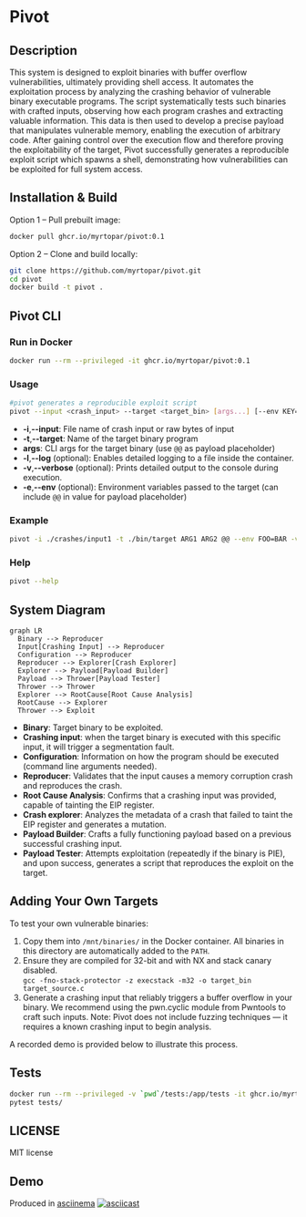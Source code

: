 # Pivot

## Description
This system is designed to exploit binaries with buffer overflow vulnerabilities, ultimately providing shell access. It automates the exploitation process by analyzing the crashing behavior of vulnerable binary executable programs. The script systematically tests such binaries with crafted inputs, observing how each program crashes and extracting valuable information. This data is then used to develop a precise payload that manipulates vulnerable memory, enabling the execution of arbitrary code. After gaining control over the execution flow and therefore proving the exploitability of the target, Pivot successfully generates a reproducible exploit script which spawns a shell, demonstrating how vulnerabilities can be exploited for full system access.

## Installation & Build

Option 1 – Pull prebuilt image:
```sh
docker pull ghcr.io/myrtopar/pivot:0.1
```

Option 2 – Clone and build locally:
```sh
git clone https://github.com/myrtopar/pivot.git
cd pivot
docker build -t pivot .
```

## Pivot CLI

### Run in Docker

```sh
docker run --rm --privileged -it ghcr.io/myrtopar/pivot:0.1
```

### Usage
```sh
#pivot generates a reproducible exploit script
pivot --input <crash_input> --target <target_bin> [args...] [--env KEY=VALUE ...] [--log] [--verbose]

```
* **-i**,**--input**: File name of crash input or raw bytes of input
* **-t**,**--target**: Name of the target binary program
* **args**: CLI args for the target binary (use `@@` as payload placeholder)
* **-l**,**--log** (optional): Enables detailed logging to a file inside the container.
* **-v**,**--verbose** (optional): Prints detailed output to the console during execution.
* **-e**,**--env** (optional): 	Environment variables passed to the target (can include `@@` in value for payload placeholder)

### Example
```sh
pivot -i ./crashes/input1 -t ./bin/target ARG1 ARG2 @@ --env FOO=BAR -v -l
```

### Help
```sh
pivot --help
```
## System Diagram

```mermaid
graph LR
  Binary --> Reproducer
  Input[Crashing Input] --> Reproducer
  Configuration --> Reproducer
  Reproducer --> Explorer[Crash Explorer]
  Explorer --> Payload[Payload Builder]
  Payload --> Thrower[Payload Tester]
  Thrower --> Thrower
  Explorer --> RootCause[Root Cause Analysis]
  RootCause --> Explorer
  Thrower --> Exploit
```

* **Binary**: Target binary to be exploited.
* **Crashing input**: when the target binary is executed with this specific input, it will trigger a segmentation fault.
* **Configuration**: Information on how the program should be executed (command line arguments needed).
* **Reproducer**: Validates that the input causes a memory corruption crash and reproduces the crash.
* **Root Cause Analysis**: Confirms that a crashing input was provided, capable of tainting the EIP register.
* **Crash explorer**: Analyzes the metadata of a crash that failed to taint the EIP register and generates a mutation.
* **Payload Builder**: Crafts a fully functioning payload based on a previous successful crashing input.
* **Payload Tester**: Attempts exploitation (repeatedly if the binary is PIE), and upon success, generates a script that reproduces the exploit on the target.


## Adding Your Own Targets
To test your own vulnerable binaries:
1. Copy them into `/mnt/binaries/` in the Docker container. All binaries in this directory are automatically added to the `PATH`.
2. Ensure they are compiled for 32-bit and with NX and stack canary disabled. <br />
`gcc -fno-stack-protector -z execstack -m32 -o target_bin target_source.c`
3. Generate a crashing input that reliably triggers a buffer overflow in your binary.
We recommend using the pwn.cyclic module from Pwntools to craft such inputs.
Note: Pivot does not include fuzzing techniques — it requires a known crashing input to begin analysis.

A recorded demo is provided below to illustrate this process.

## Tests
```sh
docker run --rm --privileged -v `pwd`/tests:/app/tests -it ghcr.io/myrtopar/pivot:0.1
pytest tests/
```
## LICENSE
MIT license

## Demo
Produced in [asciinema](https://asciinema.org/)
[![asciicast](https://asciinema.org/a/uKYdPCjG9pioePk4MwUCxfMLs.svg)](https://asciinema.org/a/uKYdPCjG9pioePk4MwUCxfMLs)